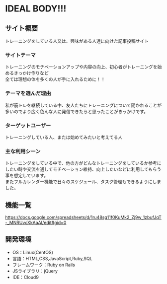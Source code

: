 # IDEAL BODY!!!

## サイト概要
トレーニングをしている人又は、興味がある人達に向けた記事投稿サイト

### サイトテーマ
トレーニングのモチベーションアップや内容の向上、初心者がトレーニングを始めるきっかけ作りなど<br>
全ては理想の体を多くの人が手に入れるために！！

### テーマを選んだ理由
私が筋トレを継続している中、友人たちにトレーニングについて聞かれることが多いのでより広く色んな人に発信できたらと思ったことがきっかけです。

### ターゲットユーザー
トレーニングしている人、または始めてみたいと考えてる人

### 主な利用シーン
トレーニングをしている中で、他の方がどんなトレーニングをしているか参考にしたい時や交流を通してモチベーション維持、向上したいなどに利用してもらう事を想定しています。<br>
またフルカレンダー機能で日々のスケジュール、タスク管理もできるようにしました。

## 機能一覧
https://docs.google.com/spreadsheets/d/1ru48sg11f0KuMk2_Zj9w_1zbufJqT-_MNRUvcXkAaAI/edit#gid=0

## 開発環境
- OS：Linux(CentOS)
- 言語：HTML,CSS,JavaScript,Ruby,SQL
- フレームワーク：Ruby on Rails
- JSライブラリ：jQuery
- IDE：Cloud9


